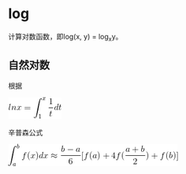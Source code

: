 # log

计算对数函数，即log(x, y) = log<sub>x</sub>y。

## 自然对数

根据

![lnx = \int_{1}^{x}\frac{1}{t}dt](1.gif)

辛普森公式

![\int_{a}^{b}f(x)dx \approx \frac{b-a}{6}[f(a) + 4f(\frac{a+b}{2}) + f(b)]](2.gif)

